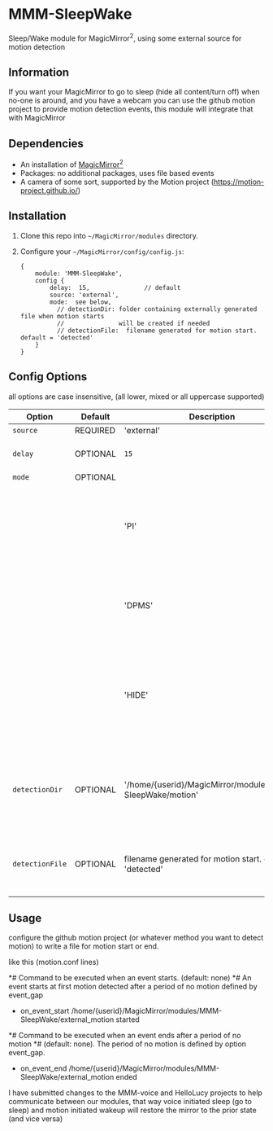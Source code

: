 # MMM-SleepWake

Sleep/Wake module for MagicMirror<sup>2</sup>, using some external source for motion detection 

## Information

If you want your MagicMirror to go to sleep (hide all content/turn off) when no-one is around, and you have a webcam
you can use the github motion project to provide motion detection events, this module will integrate that with MagicMirror


## Dependencies

* An installation of [MagicMirror<sup>2</sup>](https://github.com/MichMich/MagicMirror)
* Packages: no additional packages, uses file based events
* A camera of some sort, supported by the Motion project (https://motion-project.github.io/)


## Installation

1. Clone this repo into `~/MagicMirror/modules` directory.

1. Configure your `~/MagicMirror/config/config.js`:

    ```
    {
        module: 'MMM-SleepWake',
        config {
            delay:  15,               // default
            source: 'external',
            mode:  see below,
              // detectionDir: folder containing externally generated file when motion starts
              //               will be created if needed
              // detectionFile:  filename generated for motion start. default = 'detected'
        }
    }
    ```

## Config Options

all options are case insensitive, (all lower, mixed or all uppercase supported)

| **Option** | **Default** | **Description** | **Info** 
| --- | --- | --- | --- |
| `source` | REQUIRED | 'external' | |
| `delay` | OPTIONAL | `15` | amount of time with no motion before sleeping|
| `mode` | OPTIONAL | |
|        |          |'PI' |  use the tvservice command available on Raspberry pi to turn off the HDMI monitor source 
|  |  | 'DPMS' |  use the exec DMPS command to turn off the monitor source (not on pi, or not hdmi)
|  |  | 'HIDE' |  hide all module content, if display is on EnergyStar device that shows ugly 'no signal' screen for the other two choices (default)
| `detectionDir` | OPTIONAL | '/home/{userid}/MagicMirror/modules/MMM-SleepWake/motion'  |  the path to the folde that will received the motion notification files from the external_motion script
| `detectionFile` | OPTIONAL|  filename generated for motion start. default = 'detected' | the name of the file in the detectionDir folder that indicates motion started

## Usage

configure the github motion project (or whatever method you want to detect motion) to write a file for motion start or end. 

like this (motion.conf lines)

*# Command to be executed when an event starts. (default: none)
*# An event starts at first motion detected after a period of no motion defined by event_gap
* on_event_start /home/{userid}/MagicMirror/modules/MMM-SleepWake/external_motion started

*# Command to be executed when an event ends after a period of no motion
*# (default: none). The period of no motion is defined by option event_gap.
* on_event_end /home/{userid}/MagicMirror/modules/MMM-SleepWake/external_motion ended

I have submitted changes to the MMM-voice and HelloLucy projects to help communicate between our modules,
that way voice initiated sleep (go to sleep) and motion initiated wakeup will restore the mirror to the prior state (and vice versa)

